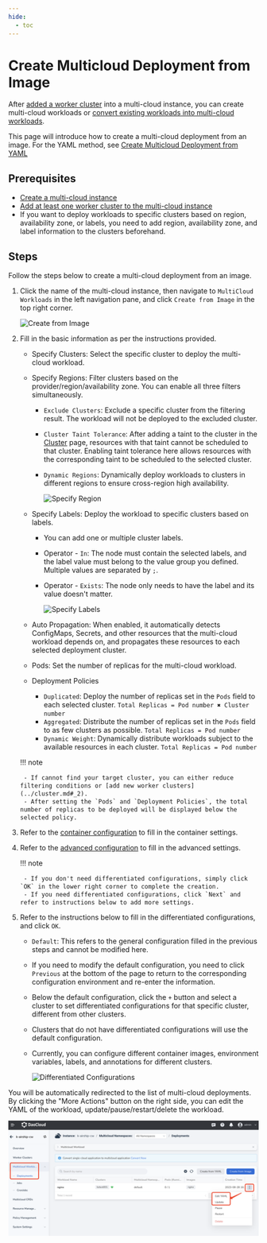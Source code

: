 ```yaml
---
hide:
  - toc
---
```

# Create Multicloud Deployment from Image

After [added a worker cluster](../cluster.md#_2) into a multi-cloud instance, you can create multi-cloud workloads or [convert existing workloads into multi-cloud workloads](promote.md).

This page will introduce how to create a multi-cloud deployment from an image. For the YAML method, see [Create Multicloud Deployment from YAML](yaml.md)

## Prerequisites

- [Create a multi-cloud instance](../instance/add.md)
- [Add at least one worker cluster to the multi-cloud instance](../cluster.md#_2)
- If you want to deploy workloads to specific clusters based on region, availability zone, or labels, you need to add region, availability zone, and label information to the clusters beforehand.

## Steps

Follow the steps below to create a multi-cloud deployment from an image.

1. Click the name of the multi-cloud instance, then navigate to `MultiCloud Workloads` in the left navigation pane, and click `Create from Image` in the top right corner.

    ![Create from Image](https://docs.daocloud.io/daocloud-docs-images/docs/en/docs/kairship/images/deploy-create04.png)

2. Fill in the basic information as per the instructions provided.

    - Specify Clusters: Select the specific cluster to deploy the multi-cloud workload.
    - Specify Regions: Filter clusters based on the provider/region/availability zone. You can enable all three filters simultaneously.

        - `Exclude Clusters`: Exclude a specific cluster from the filtering result. The workload will not be deployed to the excluded cluster.
        - `Cluster Taint Tolerance`: After adding a taint to the cluster in the [Cluster](../cluster.md#_6) page, resources with that taint cannot be scheduled to that cluster. Enabling taint tolerance here allows resources with the corresponding taint to be scheduled to the selected cluster.
        - `Dynamic Regions`: Dynamically deploy workloads to clusters in different regions to ensure cross-region high availability.

            ![Specify Region](https://docs.daocloud.io/daocloud-docs-images/docs/en/docs/kairship/images/deploy-create05.png)

    - Specify Labels: Deploy the workload to specific clusters based on labels.

        - You can add one or multiple cluster labels.
        - Operator - `In`: The node must contain the selected labels, and the label value must belong to the value group you defined. Multiple values are separated by `;`.
        - Operator - `Exists`: The node only needs to have the label and its value doesn't matter.

            ![Specify Labels](https://docs.daocloud.io/daocloud-docs-images/docs/en/docs/kairship/images/deploy-create06.png)

    - Auto Propagation: When enabled, it automatically detects ConfigMaps, Secrets, and other resources that the multi-cloud workload depends on, and propagates these resources to each selected deployment cluster.
    - Pods: Set the number of replicas for the multi-cloud workload.
    - Deployment Policies

        - `Duplicated`: Deploy the number of replicas set in the `Pods` field to each selected cluster. `Total Replicas = Pod number ✖️ Cluster number`
        - `Aggregated`: Distribute the number of replicas set in the `Pods` field to as few clusters as possible. `Total Replicas = Pod number`
        - `Dynamic Weight`: Dynamically distribute workloads subject to the available resources in each cluster. `Total Replicas = Pod number`

    !!! note

        - If cannot find your target cluster, you can either reduce filtering conditions or [add new worker clusters](../cluster.md#_2).
        - After setting the `Pods` and `Deployment Policies`, the total number of replicas to be deployed will be displayed below the selected policy.

3. Refer to the [container configuration](../../kpanda/user-guide/workloads/create-deployment.md#_4) to fill in the container settings.

4. Refer to the [advanced configuration](../../kpanda/user-guide/workloads/create-deployment.md#_6) to fill in the advanced settings.

    !!! note

        - If you don't need differentiated configurations, simply click `OK` in the lower right corner to complete the creation.
        - If you need differentiated configurations, click `Next` and refer to instructions below to add more settings.

5. Refer to the instructions below to fill in the differentiated configurations, and click `OK`.

    - `Default`: This refers to the general configuration filled in the previous steps and cannot be modified here.
    - If you need to modify the default configuration, you need to click `Previous` at the bottom of the page to return to the corresponding configuration environment and re-enter the information.
    - Below the default configuration, click the `+` button and select a cluster to set differentiated configurations for that specific cluster, different from other clusters.
    - Clusters that do not have differentiated configurations will use the default configuration.
    - Currently, you can configure different container images, environment variables, labels, and annotations for different clusters.

        ![Differentiated Configurations](https://docs.daocloud.io/daocloud-docs-images/docs/en/docs/kairship/images/deploy-create07.png)

You will be automatically redirected to the list of multi-cloud deployments. By clicking the "More Actions" button on the right side, you can edit the YAML of the workload, update/pause/restart/delete the workload.

![More Actions](../images/deploy-update01.png)
